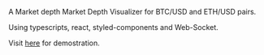 A Market depth Market Depth Visualizer for BTC/USD and ETH/USD pairs.

Using typescripts, react, styled-components and Web-Socket.

Visit [here](https://market-depth-visualizer.vercel.app/) for demostration.
